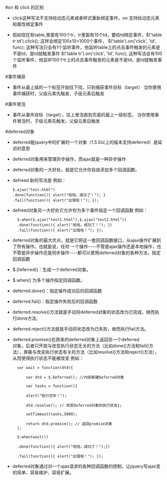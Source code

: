 #on 和 click 的区别


*   click这种写法不支持给动态元素或者样式重新绑定事件。on 支持给动态元素和属性绑定事件

*   假如现在有table,里面有100个tr，tr里面有10个td，要给td绑定事件，$('table tr td').click(); 这样会绑定100x10=1000个事件，
$('table').on('click', 'td', func); 这种写法只会有1个监听事件，他监听table上的点击事件触发的元素是不是td，是td就触发事件
$('table tr').on('click', 'td', func); 这种写法会有100个监听事件，他监听100个tr上的点击事件触发的元素是不是td，是td就触发事件

#事件捕获
+ 事件从最上级的一个标签开始往下找，只到捕获事件目标（target）
当你使用事件捕获时，父级元素先触发，子级元素后触发

#事件冒泡
+ 事件从事件目标（target），往上冒泡直到页面的最上一级标签。
当你使用事件冒泡时，子级元素先触发，父级元素后触发

#deferred对象
+ deferred是jquery中的扩展的一个对象（1.5.0以上的版本支持deferred）是延迟的意思

+ deferred对象用来管理异步操作，而ajax就是一种异步操作

+ deferred对象的一大好处，就是它允许你自由添加多个回调函数。

*   defreed 新的写法是 例如：

        $.ajax("test.html")
        .done(function(){ alert("哈哈，成功了！"); }
        .fail(function(){ alert("出错啦！"); });
* defreed对象另一大好处它允许你为多个事件指定一个回调函数 例如：  
 
        $.when($.ajax("test1.html"),$.ajax("test2.html"))
        .done(function(){ alert("哈哈，成功了！"); })
        .fail(function(){ alert("出错啦！"); });
       
* deferred对象的最大优点，就是它把这一套回调函数接口，从ajax操作扩展到了所有操作。也就是说，任何 
 一个操作----不管是ajax操作还是本地操作，也不管是异步操作还是同步操作----都可以使用deferred对象的各种方法，指定回调函数
 
* $.Deferred()：生成一个deferred对象。

* $.when() 为多个操作指定回调函数。

* deferred.done()：指定操作成功后的回调函数

* deferred.fail()：指定操作失败后的回调函数

* deferred.resolve()方法就是手动将deferred对象的状态改为已完成，继而执行done方法; 

* deferred.reject()方法就是手动将状态改为已失败，继而执行fail方法。

* deferred.promise()在原来的deferred对象上返回另一个deferred   
对象，后者只开放与改变执行状态无关的方法（比如done()方法和fail()方法），屏蔽与改变执行状态有关的方法（比如resolve()方法和reject()方法），从而使得执行状态不能被改变 例如：
 
        var wait = function(dtd){
        
        	var dtd = $.Deferred(); //内部新建Deferred对象
        	
        	var tasks = function(){
        	
        	alert("执行完毕！");
        	
        	dtd.resolve(); // 改变Deferred对象的执行状态};
        	
        	setTimeout(tasks,5000);
        	
        	return dtd.promise(); // 返回promise对象
        };
        
        $.when(wait())
        
        .done(function(){ alert("哈哈，成功了！");})
        
        .fail(function(){ alert("出错啦！"); });
        
* deferred对象通过对一个ajax请求的各种回调函数的控制，让jquery写ajax变的简单、容易维护、容易扩展。 